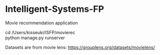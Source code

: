 # Intelligent-Systems-FP
Movie recommendation application

cd /Users/kisseuki/ISFP/movierec <br>
python manage.py runserver

Datasets are from movie lens: https://grouplens.org/datasets/movielens/
